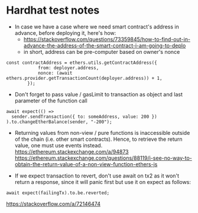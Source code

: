 # Hardhat test notes

-   In case we have a case where we need smart contract's address in advance, before deploying it, here's how:
    -   https://stackoverflow.com/questions/73359845/how-to-find-out-in-advance-the-address-of-the-smart-contract-i-am-going-to-deplo
    -   in short, address can be pre-computer based on owner's nonce

```
const contractAddress = ethers.utils.getContractAddress({
            from: deployer.address,
            nonce: (await ethers.provider.getTransactionCount(deployer.address)) + 1,
        });
```

-   Don't forget to pass value / gasLimit to transaction as object and last parameter of the function call

```
await expect(() =>
  sender.sendTransaction({ to: someAddress, value: 200 })
).to.changeEtherBalance(sender, "-200");
```

- Returning values from non-view / pure functions is inaccessible outside of the chain (i.e. other smart contracts). Hence, to retrieve the return value, one must use events instead.
https://ethereum.stackexchange.com/a/94873
https://ethereum.stackexchange.com/questions/88119/i-see-no-way-to-obtain-the-return-value-of-a-non-view-function-ethers-js

- If we expect transaction to revert, don't use await on tx2 as it won't return a response, since it will panic first
but use it on expect as follows:
```
await expect(failingTx).to.be.reverted;
```
https://stackoverflow.com/a/72146474
